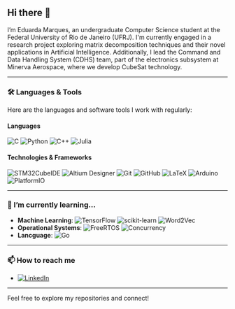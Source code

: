 ## Hi there 👋

I’m Eduarda Marques, an undergraduate Computer Science student at the Federal University of Rio de Janeiro (UFRJ). I'm currently engaged in a research project exploring matrix decomposition techniques and their novel applications in Artificial Intelligence. Additionally, I lead the Command and Data Handling System (CDHS) team, part of the electronics subsystem at Minerva Aerospace, where we develop CubeSat technology.

---

### 🛠 Languages & Tools
Here are the languages and software tools I work with regularly:

#### **Languages**

![C](https://img.shields.io/badge/C-00599C?style=flat&logo=c&logoColor=white)
![Python](https://img.shields.io/badge/Python-3776AB?style=flat&logo=python&logoColor=white)
![C++](https://img.shields.io/badge/C%2B%2B-00599C?style=flat&logo=c%2B%2B&logoColor=white)
![Julia](https://img.shields.io/badge/Julia-9558B2?style=flat&logo=julia&logoColor=white)

#### **Technologies & Frameworks**

![STM32CubeIDE](https://img.shields.io/badge/STM32CubeIDE-03234B?style=flat&logo=STMicroelectronics&logoColor=white)
![Altium Designer](https://img.shields.io/badge/Altium%20Designer-2E282A?style=flat&logo=altiumdesigner&logoColor=white)
![Git](https://img.shields.io/badge/Git-F05032?style=flat&logo=git&logoColor=white)
![GitHub](https://img.shields.io/badge/GitHub-181717?style=flat&logo=github&logoColor=white)
![LaTeX](https://img.shields.io/badge/LaTeX-008080?style=flat&logo=latex&logoColor=white)
![Arduino](https://img.shields.io/badge/Arduino-00979D?style=flat&logo=arduino&logoColor=white)
![PlatformIO](https://img.shields.io/badge/PlatformIO-2D325C?style=flat&logo=platformio&logoColor=white)

---

### 🌱 I’m currently learning...
- **Machine Learning**: ![TensorFlow](https://img.shields.io/badge/TensorFlow-FF6F20?style=flat&logo=tensorflow&logoColor=white)
![scikit-learn](https://img.shields.io/badge/scikit--learn-F7931E?style=flat&logo=scikit-learn&logoColor=white) ![Word2Vec](https://img.shields.io/badge/Word2Vec-FFB9A8?style=flat&logo=google&logoColor=black)
- **Operational Systems**: ![FreeRTOS](https://img.shields.io/badge/FreeRTOS-007ACC?style=flat&logo=freertos&logoColor=white) ![Concurrency](https://img.shields.io/badge/Concurrency-FF3D00?style=flat&logo=generic&logoColor=white)
- **Lancguage**: ![Go](https://img.shields.io/badge/Go-00ADD8?style=flat&logo=go&logoColor=white)

---

### 📫 How to reach me
- [![LinkedIn](https://img.shields.io/badge/LinkedIn-0077B5?style=flat&logo=linkedin&logoColor=white)](https://www.linkedin.com/in/eduardadesmarques/)

---

Feel free to explore my repositories and connect!
